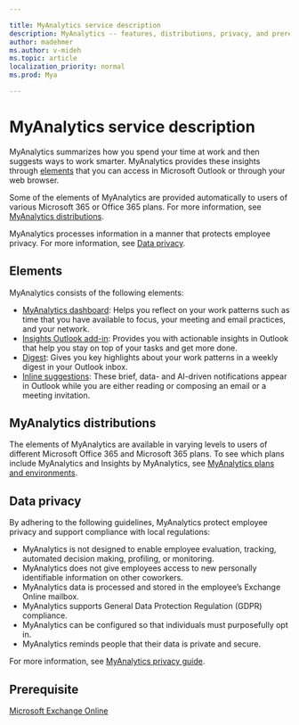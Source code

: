 ```yaml
---

title: MyAnalytics service description
description: MyAnalytics -- features, distributions, privacy, and prerequisites
author: madehmer
ms.author: v-mideh
ms.topic: article
localization_priority: normal 
ms.prod: Mya

---
```


# MyAnalytics service description

MyAnalytics summarizes how you spend your time at work and then suggests ways to work smarter. MyAnalytics provides these insights through [elements](#elements) that you can access in Microsoft Outlook or through your web browser.

Some of the elements of MyAnalytics are provided automatically to users of various Microsoft 365 or Office 365 plans. For more information, see [MyAnalytics distributions](#myanalytics-distributions).  

MyAnalytics processes information in a manner that protects employee privacy. For more information, see [Data privacy](#data-privacy).

## Elements

MyAnalytics consists of the following elements:

* [MyAnalytics dashboard](../use/dashboard-2.md): Helps you reflect on your work patterns such as time that you have available to focus, your meeting and email practices, and your network.
* [Insights Outlook add-in](../use/add-in.md): Provides you with actionable insights in Outlook that help you stay on top of your tasks and get more done.
* [Digest](../use/email-digest-2.md): Gives you key highlights about your work patterns in a weekly digest in your Outlook inbox.
* [Inline suggestions](../use/mya-notifications.md): These brief, data- and AI-driven notifications appear in Outlook while you are either reading or composing an email or a meeting invitation.

## MyAnalytics distributions

The elements of MyAnalytics are available in varying levels to users of different Microsoft Office 365 and Microsoft 365 plans. To see which plans include MyAnalytics and Insights by MyAnalytics, see [MyAnalytics plans and environments](./plans-environments.md).

## Data privacy

By adhering to the following guidelines, MyAnalytics protect employee privacy and support compliance with local regulations:

* MyAnalytics is not designed to enable employee evaluation, tracking, automated decision making, profiling, or monitoring.
* MyAnalytics does not give employees access to new personally identifiable information on other coworkers.
* MyAnalytics data is processed and stored in the employee’s Exchange Online mailbox.
* MyAnalytics supports General Data Protection Regulation (GDPR) compliance.
* MyAnalytics can be configured so that individuals must purposefully opt in.
* MyAnalytics reminds people that their data is private and secure.

For more information, see [MyAnalytics privacy guide](./privacy-guide.md).

## Prerequisite

[Microsoft Exchange Online](/office365/servicedescriptions/exchange-online-service-description/exchange-online-service-description)